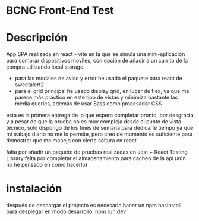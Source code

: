 # BCNC Front-End Test

# Descripción

App SPA realizada en react - vite en la que se simula una mini-aplicación para comprar dispositivos moviles, con opción de añadir a un carrito de la compra utilizando local storage.

- para las modales de aviso y error he usado el paquete para react de sweetalert2
- para el grid principal he usado display grid, en lugar de flex, ya que me parece más práctico en este tipo de vistas y minimiza bastante las media queries, además de usar Sass como procesador CSS

esta es la primera entrega de lo que espero completar pronto, por desgracia y a pesar de que la prueba no es muy compleja desde el punto de vista técnico, solo dispongo de los fines de semana para dedicarle tiempo ya que mi trabajo diario no me lo permite, pero creo de momento es suficiente para demostrar que me manejo con cierta soltura en react

falta por añadir un paquete de pruebas realizadas en Jest + React Testing Library
falta por completar el almacenamiento para cacheo de la api (aún no he pensado en como hacerlo)

# instalación

después de descargar el projecto es necesario hacer un npm hasInstall
para desplegar en modo desarrollo: npm run dev

